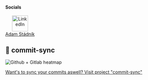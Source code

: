 <h4>Socials</h4>

<div style="display: flex; gap: 40px; align-items: center;">
  <a href="https://www.linkedin.com/in/adam-stádník-271280218/" target="_blank" style="text-align: center; display: inline-block;">
    <img src="https://img.icons8.com/color/48/linkedin.png" alt="LinkedIn" height="50" />
    <div style="font-size: 14px;">Adam Stádník</div>
  </a>
</div>

[yeah]: # 

<h2>🔗 commit-sync</h2>

![Github + Gitlab heatmap](https://commit-sync.vercel.app/api/heatmap?github=Adam014&gitlab=adam.stadnik&mode=dark&bg=%0d1117)

<a href="https://commit-sync.vercel.app">Want's to sync your commits aswell? Visit project "commit-sync"</a>
